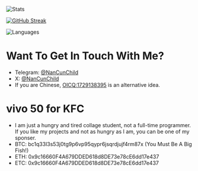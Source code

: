 ![Stats](https://github-readme-stats.vercel.app/api?username=NanCunChild&show_icons=true&icon_color=47A69E&title_color=47A69E&count_private=true)   

[![GitHub Streak](https://streak-stats.demolab.com/?user=NanCunChild)](https://git.io/streak-stats)

![Languages](https://github-readme-stats.vercel.app/api/top-langs/?username=NanCunChild&layout=compact&theme=buefy&hide_border=true)   

<!-- [![trophy](https://github-profile-trophy.vercel.app/?username=NanCunChild)](https://github.com/NanCunChild/github-profile-trophy) -->

# Want To Get In Touch With Me?
- Telegram: <a href="https://t.me/NanCunChild">@NanCunChild</a>
- X: <a href="https://twitter.com/NanCunChild">@NanCunChild</a>
- If you are Chinese, <a href="https://qm.qq.com/q/jUYWjUI85i">OICQ:1729138395</a> is an alternative idea.

# vivo 50 for KFC
- I am just a hungry and tired collage student, not a full-time programmer. If you like my projects and not as hungry as I am, you can be one of my sponser.
- BTC: bc1q33l3s53j0tg9p6vp95qypr6jsqrdjujf4rm87x (You Must Be A Big Fish!)
- ETH: 0x9c16660F4A679DDED618d8DE73e78cE6dd17e437
- ETC: 0x9c16660F4A679DDED618d8DE73e78cE6dd17e437
